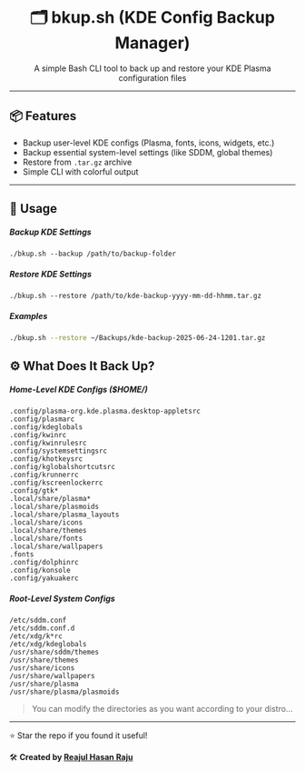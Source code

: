 <h1 align="center">🗂 bkup.sh (KDE Config Backup Manager)</h1>
<p align="center">A simple Bash CLI tool to back up and restore your KDE Plasma configuration files</p>

---

## 📦 Features

- Backup user-level KDE configs (Plasma, fonts, icons, widgets, etc.)
- Backup essential system-level settings (like SDDM, global themes)
- Restore from `.tar.gz` archive
- Simple CLI with colorful output

---

## 🚀 Usage

##### Backup KDE Settings

```./bkup.sh --backup /path/to/backup-folder```

##### Restore KDE Settings
```./bkup.sh --restore /path/to/kde-backup-yyyy-mm-dd-hhmm.tar.gz ```

##### Examples
```./bkup.sh --backup ~/Backups
./bkup.sh --restore ~/Backups/kde-backup-2025-06-24-1201.tar.gz
```


## ⚙️ What Does It Back Up?

##### Home-Level KDE Configs ($HOME/)
```
.config/plasma-org.kde.plasma.desktop-appletsrc
.config/plasmarc
.config/kdeglobals
.config/kwinrc
.config/kwinrulesrc
.config/systemsettingsrc
.config/khotkeysrc
.config/kglobalshortcutsrc
.config/krunnerrc
.config/kscreenlockerrc
.config/gtk*
.local/share/plasma*
.local/share/plasmoids
.local/share/plasma_layouts
.local/share/icons
.local/share/themes
.local/share/fonts
.local/share/wallpapers
.fonts
.config/dolphinrc
.config/konsole
.config/yakuakerc
```

##### Root-Level System Configs
```
/etc/sddm.conf
/etc/sddm.conf.d
/etc/xdg/k*rc
/etc/xdg/kdeglobals
/usr/share/sddm/themes
/usr/share/themes
/usr/share/icons
/usr/share/wallpapers
/usr/share/plasma
/usr/share/plasma/plasmoids
```

> You can modify the directories as you want according to your distro...

------

⭐ Star the repo if you found it useful!

🛠️ **Created by [Reajul Hasan Raju](https://github.com/ujaRHR)**
